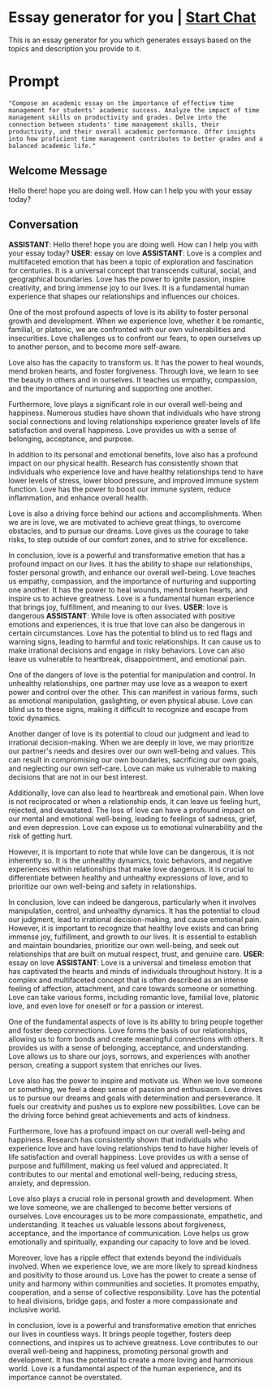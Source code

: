 

# Essay generator for you | [Start Chat](https://gptcall.net/chat.html?data=%7B%22contact%22%3A%7B%22id%22%3A%22kRKeSlaTr3W5wfRrxvN6T%22%2C%22flow%22%3Atrue%7D%7D)
This is an essay generator for you which generates essays based on the topics and description you provide to it.

# Prompt

```
"Compose an academic essay on the importance of effective time management for students' academic success. Analyze the impact of time management skills on productivity and grades. Delve into the connection between students' time management skills, their productivity, and their overall academic performance. Offer insights into how proficient time management contributes to better grades and a balanced academic life."
```

## Welcome Message
Hello there! hope you are doing well. How can I help you with your essay today?

## Conversation

**ASSISTANT**: Hello there! hope you are doing well. How can I help you with your essay today?
**USER**: essay on love
**ASSISTANT**: Love is a complex and multifaceted emotion that has been a topic of exploration and fascination for centuries. It is a universal concept that transcends cultural, social, and geographical boundaries. Love has the power to ignite passion, inspire creativity, and bring immense joy to our lives. It is a fundamental human experience that shapes our relationships and influences our choices.



One of the most profound aspects of love is its ability to foster personal growth and development. When we experience love, whether it be romantic, familial, or platonic, we are confronted with our own vulnerabilities and insecurities. Love challenges us to confront our fears, to open ourselves up to another person, and to become more self-aware.



Love also has the capacity to transform us. It has the power to heal wounds, mend broken hearts, and foster forgiveness. Through love, we learn to see the beauty in others and in ourselves. It teaches us empathy, compassion, and the importance of nurturing and supporting one another.



Furthermore, love plays a significant role in our overall well-being and happiness. Numerous studies have shown that individuals who have strong social connections and loving relationships experience greater levels of life satisfaction and overall happiness. Love provides us with a sense of belonging, acceptance, and purpose.



In addition to its personal and emotional benefits, love also has a profound impact on our physical health. Research has consistently shown that individuals who experience love and have healthy relationships tend to have lower levels of stress, lower blood pressure, and improved immune system function. Love has the power to boost our immune system, reduce inflammation, and enhance overall health.



Love is also a driving force behind our actions and accomplishments. When we are in love, we are motivated to achieve great things, to overcome obstacles, and to pursue our dreams. Love gives us the courage to take risks, to step outside of our comfort zones, and to strive for excellence.



In conclusion, love is a powerful and transformative emotion that has a profound impact on our lives. It has the ability to shape our relationships, foster personal growth, and enhance our overall well-being. Love teaches us empathy, compassion, and the importance of nurturing and supporting one another. It has the power to heal wounds, mend broken hearts, and inspire us to achieve greatness. Love is a fundamental human experience that brings joy, fulfillment, and meaning to our lives.
**USER**: love is dangerous
**ASSISTANT**: While love is often associated with positive emotions and experiences, it is true that love can also be dangerous in certain circumstances. Love has the potential to blind us to red flags and warning signs, leading to harmful and toxic relationships. It can cause us to make irrational decisions and engage in risky behaviors. Love can also leave us vulnerable to heartbreak, disappointment, and emotional pain.



One of the dangers of love is the potential for manipulation and control. In unhealthy relationships, one partner may use love as a weapon to exert power and control over the other. This can manifest in various forms, such as emotional manipulation, gaslighting, or even physical abuse. Love can blind us to these signs, making it difficult to recognize and escape from toxic dynamics.



Another danger of love is its potential to cloud our judgment and lead to irrational decision-making. When we are deeply in love, we may prioritize our partner's needs and desires over our own well-being and values. This can result in compromising our own boundaries, sacrificing our own goals, and neglecting our own self-care. Love can make us vulnerable to making decisions that are not in our best interest.



Additionally, love can also lead to heartbreak and emotional pain. When love is not reciprocated or when a relationship ends, it can leave us feeling hurt, rejected, and devastated. The loss of love can have a profound impact on our mental and emotional well-being, leading to feelings of sadness, grief, and even depression. Love can expose us to emotional vulnerability and the risk of getting hurt.



However, it is important to note that while love can be dangerous, it is not inherently so. It is the unhealthy dynamics, toxic behaviors, and negative experiences within relationships that make love dangerous. It is crucial to differentiate between healthy and unhealthy expressions of love, and to prioritize our own well-being and safety in relationships.



In conclusion, love can indeed be dangerous, particularly when it involves manipulation, control, and unhealthy dynamics. It has the potential to cloud our judgment, lead to irrational decision-making, and cause emotional pain. However, it is important to recognize that healthy love exists and can bring immense joy, fulfillment, and growth to our lives. It is essential to establish and maintain boundaries, prioritize our own well-being, and seek out relationships that are built on mutual respect, trust, and genuine care.
**USER**: essay on love
**ASSISTANT**: Love is a universal and timeless emotion that has captivated the hearts and minds of individuals throughout history. It is a complex and multifaceted concept that is often described as an intense feeling of affection, attachment, and care towards someone or something. Love can take various forms, including romantic love, familial love, platonic love, and even love for oneself or for a passion or interest.



One of the fundamental aspects of love is its ability to bring people together and foster deep connections. Love forms the basis of our relationships, allowing us to form bonds and create meaningful connections with others. It provides us with a sense of belonging, acceptance, and understanding. Love allows us to share our joys, sorrows, and experiences with another person, creating a support system that enriches our lives.



Love also has the power to inspire and motivate us. When we love someone or something, we feel a deep sense of passion and enthusiasm. Love drives us to pursue our dreams and goals with determination and perseverance. It fuels our creativity and pushes us to explore new possibilities. Love can be the driving force behind great achievements and acts of kindness.



Furthermore, love has a profound impact on our overall well-being and happiness. Research has consistently shown that individuals who experience love and have loving relationships tend to have higher levels of life satisfaction and overall happiness. Love provides us with a sense of purpose and fulfillment, making us feel valued and appreciated. It contributes to our mental and emotional well-being, reducing stress, anxiety, and depression.



Love also plays a crucial role in personal growth and development. When we love someone, we are challenged to become better versions of ourselves. Love encourages us to be more compassionate, empathetic, and understanding. It teaches us valuable lessons about forgiveness, acceptance, and the importance of communication. Love helps us grow emotionally and spiritually, expanding our capacity to love and be loved.



Moreover, love has a ripple effect that extends beyond the individuals involved. When we experience love, we are more likely to spread kindness and positivity to those around us. Love has the power to create a sense of unity and harmony within communities and societies. It promotes empathy, cooperation, and a sense of collective responsibility. Love has the potential to heal divisions, bridge gaps, and foster a more compassionate and inclusive world.



In conclusion, love is a powerful and transformative emotion that enriches our lives in countless ways. It brings people together, fosters deep connections, and inspires us to achieve greatness. Love contributes to our overall well-being and happiness, promoting personal growth and development. It has the potential to create a more loving and harmonious world. Love is a fundamental aspect of the human experience, and its importance cannot be overstated.

